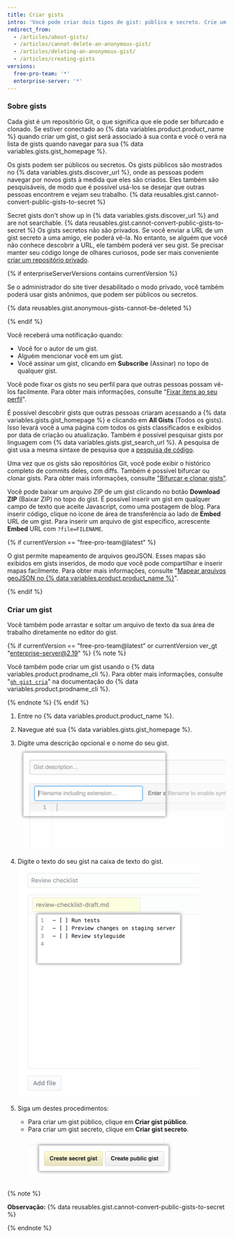 ```yaml
---
title: Criar gists
intro: 'Você pode criar dois tipos de gist: público e secreto. Crie um gist público se estiver pronto para compartilhar suas ideias com o mundo; caso contrário, crie um gist secreto.'
redirect_from:
  - /articles/about-gists/
  - /articles/cannot-delete-an-anonymous-gist/
  - /articles/deleting-an-anonymous-gist/
  - /articles/creating-gists
versions:
  free-pro-team: '*'
  enterprise-server: '*'
---
```


### Sobre gists

Cada gist é um repositório Git, o que significa que ele pode ser bifurcado e clonado. Se estiver conectado ao {% data variables.product.product_name %} quando criar um gist, o gist será associado à sua conta e você o verá na lista de gists quando navegar para sua {% data variables.gists.gist_homepage %}.

Os gists podem ser públicos ou secretos. Os gists públicos são mostrados no {% data variables.gists.discover_url %}, onde as pessoas podem navegar por novos gists à medida que eles são criados. Eles também são pesquisáveis, de modo que é possível usá-los se desejar que outras pessoas encontrem e vejam seu trabalho. {% data reusables.gist.cannot-convert-public-gists-to-secret %}

Secret gists don't show up in {% data variables.gists.discover_url %} and are not searchable. {% data reusables.gist.cannot-convert-public-gists-to-secret %} Os gists secretos não são privados. Se você enviar a URL de um gist secreto a uma amigo, ele poderá vê-la. No entanto, se alguém que você não conhece descobrir a URL, ele também poderá ver seu gist. Se precisar manter seu código longe de olhares curiosos, pode ser mais conveniente [criar um repositório privado](/articles/creating-a-new-repository).

{% if enterpriseServerVersions contains currentVersion %}

Se o administrador do site tiver desabilitado o modo privado, você também poderá usar gists anônimos, que podem ser públicos ou secretos.

{% data reusables.gist.anonymous-gists-cannot-be-deleted %}

{% endif %}

Você receberá uma notificação quando:
- Você for o autor de um gist.
- Alguém mencionar você em um gist.
- Você assinar um gist, clicando em **Subscribe** (Assinar) no topo de qualquer gist.

Você pode fixar os gists no seu perfil para que outras pessoas possam vê-los facilmente. Para obter mais informações, consulte "[Fixar itens ao seu perfil](/articles/pinning-items-to-your-profile)".

É possível descobrir gists que outras pessoas criaram acessando a {% data variables.gists.gist_homepage %} e clicando em **All Gists** (Todos os gists). Isso levará você a uma página com todos os gists classificados e exibidos por data de criação ou atualização. Também é possível pesquisar gists por linguagem com {% data variables.gists.gist_search_url %}. A pesquisa de gist usa a mesma sintaxe de pesquisa que a [pesquisa de código](/articles/searching-code).

Uma vez que os gists são repositórios Git, você pode exibir o histórico completo de commits deles, com diffs. Também é possível bifurcar ou clonar gists. Para obter mais informações, consulte ["Bifurcar e clonar gists"](/articles/forking-and-cloning-gists).

Você pode baixar um arquivo ZIP de um gist clicando no botão **Download ZIP** (Baixar ZIP) no topo do gist. É possível inserir um gist em qualquer campo de texto que aceite Javascript, como uma postagem de blog. Para inserir código, clique no ícone de área de transferência ao lado de **Embed** URL de um gist. Para inserir um arquivo de gist específico, acrescente **Embed** URL com `?file=FILENAME`.

{% if currentVersion == "free-pro-team@latest" %}

O gist permite mapeamento de arquivos geoJSON. Esses mapas são exibidos em gists inseridos, de modo que você pode compartilhar e inserir mapas facilmente. Para obter mais informações, consulte "[Mapear arquivos geoJSON no {% data variables.product.product_name %}](/articles/mapping-geojson-files-on-github)".

{% endif %}

### Criar um gist

Você também pode arrastar e soltar um arquivo de texto da sua área de trabalho diretamente no editor do gist.

{% if currentVersion == "free-pro-team@latest" or currentVersion ver_gt "enterprise-server@2.19" %}
{% note %}

Você também pode criar um gist usando o {% data variables.product.prodname_cli %}. Para obter mais informações, consulte "[`gh gist cria`](https://cli.github.com/manual/gh_gist_create)" na documentação do {% data variables.product.prodname_cli %}.

{% endnote %}
{% endif %}

1. Entre no {% data variables.product.product_name %}.
2. Navegue até sua {% data variables.gists.gist_homepage %}.
3. Digite uma descrição opcional e o nome do seu gist. ![Descrição do nome do gist](/assets/images/help/gist/gist_name_description.png)

4. Digite o texto do seu gist na caixa de texto do gist. ![Caixa de texto do gist](/assets/images/help/gist/gist_text_box.png)

5. Siga um destes procedimentos:
    - Para criar um gist público, clique em **Criar gist público**.
    - Para criar um gist secreto, clique em **Criar gist secreto**. ![Botão de criação do gist](/assets/images/help/gist/gist_create_btn.png)

  {% note %}

  **Observação:** {% data reusables.gist.cannot-convert-public-gists-to-secret %}

  {% endnote %}
